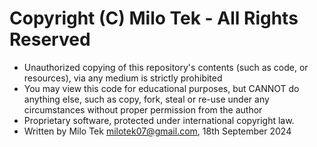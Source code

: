 
 # Copyright (C) Milo Tek - All Rights Reserved
 
 * Unauthorized copying of this repository's contents (such as code, or resources), via any medium is strictly prohibited
 * You may view this code for educational purposes, but CANNOT do anything else, such as copy, fork, steal or re-use under any circumstances without proper permission from the author
 * Proprietary software, protected under international copyright law.
 * Written by Milo Tek <milotek07@gmail.com>, 18th September 2024
